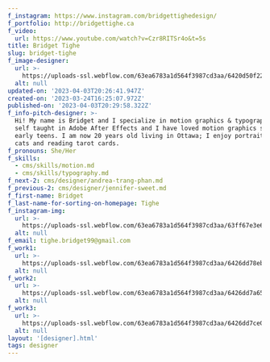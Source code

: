 ```yaml
---
f_instagram: https://www.instagram.com/bridgettighedesign/
f_portfolio: http://bridgettighe.ca
f_video:
  url: https://www.youtube.com/watch?v=Czr8RITSr4o&t=5s
title: Bridget Tighe
slug: bridget-tighe
f_image-designer:
  url: >-
    https://uploads-ssl.webflow.com/63ea6783a1d564f3987cd3aa/6420d50f22b6676f4eb718b6_bridget-tighe-2.jpg
  alt: null
updated-on: '2023-04-03T20:26:41.947Z'
created-on: '2023-03-24T16:25:07.972Z'
published-on: '2023-04-03T20:29:58.322Z'
f_info-pitch-designer: >-
  Hi! My name is Bridget and I specialize in motion graphics & typography. I am
  self taught in Adobe After Effects and I have loved motion graphics since my
  early teens. I am now 20 years old living in Ottawa; I enjoy portrait drawing,
  cats and reading tarot cards. 
f_pronouns: She/Her
f_skills:
  - cms/skills/motion.md
  - cms/skills/typography.md
f_next-2: cms/designer/andrea-trang-phan.md
f_previous-2: cms/designer/jennifer-sweet.md
f_first-name: Bridget
f_last-name-for-sorting-on-homepage: Tighe
f_instagram-img:
  url: >-
    https://uploads-ssl.webflow.com/63ea6783a1d564f3987cd3aa/63ff67e3e6a8a34fd0d96f39_insta%20(1).svg
  alt: null
f_email: tighe.bridget99@gmail.com
f_work1:
  url: >-
    https://uploads-ssl.webflow.com/63ea6783a1d564f3987cd3aa/6426dd78eb6809a8551286b0_tighe-bridget-1.jpg
  alt: null
f_work2:
  url: >-
    https://uploads-ssl.webflow.com/63ea6783a1d564f3987cd3aa/6426dd7a65f015477c50a2d1_tighe-bridget-2.jpg
  alt: null
f_work3:
  url: >-
    https://uploads-ssl.webflow.com/63ea6783a1d564f3987cd3aa/6426dd7ce04854f80479fc68_tighe-bridget-3.jpg
  alt: null
layout: '[designer].html'
tags: designer
---
```



